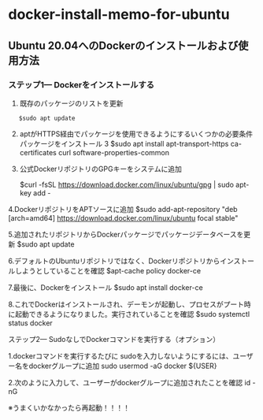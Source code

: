 # docker-install-memo-for-ubuntu

## Ubuntu 20.04へのDockerのインストールおよび使用方法

### ステップ1— Dockerをインストールする

1. 既存のパッケージのリストを更新

```ubntu
   $sudo apt update
```

2. aptがHTTPS経由でパッケージを使用できるようにするいくつかの必要条件パッケージをインストール
3
   $sudo apt install apt-transport-https ca-certificates curl software-properties-common


3. 公式DockerリポジトリのGPGキーをシステムに追加

   $curl -fsSL https://download.docker.com/linux/ubuntu/gpg | sudo apt-key add -


4.DockerリポジトリをAPTソースに追加
$sudo add-apt-repository "deb [arch=amd64] https://download.docker.com/linux/ubuntu focal stable"


5.追加されたリポジトリからDockerパッケージでパッケージデータベースを更新
$sudo apt update


6.デフォルトのUbuntuリポジトリではなく、Dockerリポジトリからインストールしようとしていることを確認
$apt-cache policy docker-ce


7.最後に、Dockerをインストール
$sudo apt install docker-ce


8.これでDockerはインストールされ、デーモンが起動し、プロセスがプート時に起動できるようになりました。実行されていることを確認
$sudo systemctl status docker


ステップ2— SudoなしでDockerコマンドを実行する（オプション）

1.dockerコマンドを実行するたびに sudoを入力しないようにするには、ユーザー名をdockerグループに追加
sudo usermod -aG docker ${USER}


2.次のように入力して、ユーザーがdockerグループに追加されたことを確認
id -nG

※うまくいかなかったら再起動！！！！

